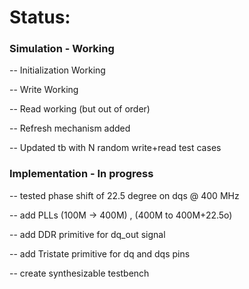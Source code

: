 # Status: 
### Simulation - Working

-- Initialization Working

-- Write Working

-- Read working (but out of order)

-- Refresh mechanism added

-- Updated tb with N random write+read test cases


### Implementation - In progress

-- tested phase shift of 22.5 degree on dqs @ 400 MHz

-- add PLLs (100M -> 400M) , (400M to 400M+22.5o)

-- add DDR primitive for dq_out signal

-- add Tristate primitive for dq and dqs pins

-- create synthesizable testbench
